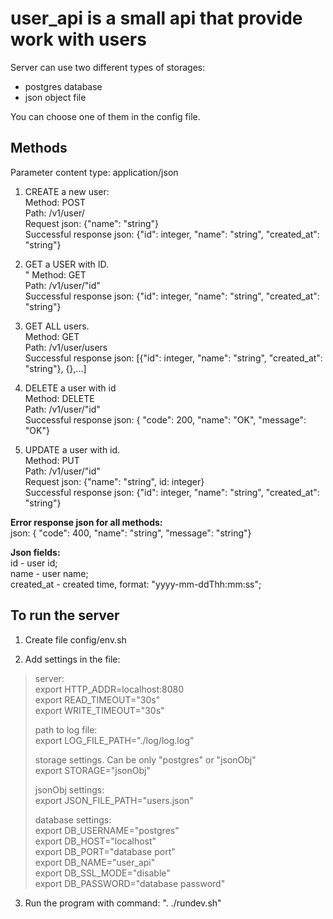 # user_api is a small api that provide work with users

Server can use two different types of storages:

* postgres database
* json object file

You can choose one of them in the config file.

## Methods

Parameter content type: application/json

1. CREATE a new user:<br>
Method: POST<br>
Path: /v1/user/<br>
Request json: {"name": "string"}<br>
Successful response json: {"id": integer, "name": "string", "created_at": "string"}<br>

2. GET a USER with ID.<br>"
Method: GET<br>
Path: /v1/user/"id"<br>
Successful response json: {"id": integer, "name": "string", "created_at": "string"}<br>

3. GET ALL users.<br>
Method: GET<br>
Path: /v1/user/users<br>
Successful response json: [{"id": integer, "name": "string", "created_at": "string"}, {},...]<br>

4. DELETE a user with id<br>
Method: DELETE<br>
Path: /v1/user/"id"<br>
Successful response json: { "code": 200, "name": "OK", "message": "OK"}<br>

5. UPDATE a user with id.<br>
Method: PUT<br>
Path: /v1/user/"id"<br>
Request json: {"name": "string", id: integer}<br>
Successful response json: {"id": integer, "name": "string", "created_at": "string"}<br>

**Error response json for all methods:**<br>
json: { "code": 400, "name": "string", "message": "string"}<br>

**Json fields:**<br>
id - user id; <br>
name - user name; <br>
created_at - created time, format: "yyyy-mm-ddThh:mm:ss";<br>

## To run the server

1. Create file config/env.sh

2. Add settings in the file:

> server:<br>
> export HTTP_ADDR=localhost:8080<br>
> export READ_TIMEOUT="30s"<br>
> export WRITE_TIMEOUT="30s"<br>
>
> path to log file:<br>
> export LOG_FILE_PATH="./log/log.log"<br>
>
> storage settings. Can be only "postgres" or "jsonObj"<br>
> export STORAGE="jsonObj"<br>
>
> jsonObj settings:<br>
> export JSON_FILE_PATH="users.json"<br>
>
> database settings:<br>
> export DB_USERNAME="postgres"<br>
> export DB_HOST="localhost"<br>
> export DB_PORT="database port"<br>
> export DB_NAME="user_api"<br>
> export DB_SSL_MODE="disable"<br>
> export DB_PASSWORD="database password"<br>

3. Run the program with command: ". ./rundev.sh"
